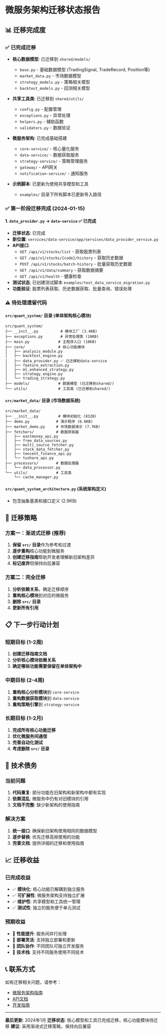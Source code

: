 # 微服务架构迁移状态报告

## 📊 迁移完成度

### ✅ 已完成迁移
- **核心数据模型**: 已迁移到 `shared/models/`
  - `base.py` - 基础数据模型 (TradingSignal, TradeRecord, Position等)
  - `market_data.py` - 市场数据模型
  - `strategy_models.py` - 策略相关模型
  - `backtest_models.py` - 回测相关模型

- **共享工具类**: 已迁移到 `shared/utils/`
  - `config.py` - 配置管理
  - `exceptions.py` - 异常处理
  - `helpers.py` - 辅助函数
  - `validators.py` - 数据验证

- **微服务架构**: 已完成基础搭建
  - `core-service/` - 核心量化服务
  - `data-service/` - 数据获取服务
  - `strategy-service/` - 策略管理服务
  - `gateway/` - API网关
  - `notification-service/` - 通知服务

- **示例脚本**: 已更新为使用共享模型和工具
  - `examples/` 目录下所有脚本已更新导入路径

### ✅ 第一阶段迁移完成 (2024-01-15)

#### 1. `data_provider.py` → `data-service` ✅ 已完成
- **迁移状态**: 已完成
- **新位置**: `services/data-service/app/services/data_provider_service.py`
- **API接口**: 
  - `GET /api/v1/stocks/list` - 获取股票列表
  - `GET /api/v1/stocks/{code}/history` - 获取历史数据
  - `POST /api/v1/stocks/batch-history` - 批量获取历史数据
  - `GET /api/v1/data/summary` - 获取数据摘要
  - `GET /api/v1/health` - 健康检查
- **测试状态**: 已创建测试脚本 `examples/test_data_service_migration.py`
- **功能验证**: 股票列表获取、历史数据获取、批量查询、错误处理

### ⚠️ 待处理遗留代码

#### `src/quant_system/` 目录 (单体架构核心模块)
```
src/quant_system/
├── __init__.py          # 模块工厂 (3.4KB)
├── exceptions.py        # 异常处理类 (18KB)
├── main.py             # 主程序入口 (10KB)
├── core/               # 核心功能模块
│   ├── analysis_module.py
│   ├── backtest_engine.py
│   ├── data_provider.py ✅ 已迁移到data-service
│   ├── feature_extraction.py
│   ├── ml_enhanced_strategy.py
│   ├── strategy_engine.py
│   └── trading_strategy.py
├── models/             # 数据模型 (已迁移到shared/)
└── utils/              # 工具类 (已迁移到shared/)
```

#### `src/market_data/` 目录 (市场数据系统)
```
src/market_data/
├── __init__.py         # 模块初始化 (832B)
├── demo.py            # 演示程序 (6.6KB)
├── market_demo.py     # 市场数据演示 (7.7KB)
├── fetchers/          # 数据获取器
│   ├── eastmoney_api.py
│   ├── free_data_sources.py
│   ├── multi_source_fetcher.py
│   ├── stock_data_fetcher.py
│   ├── tencent_finance_api.py
│   └── tushare_api.py
├── processors/        # 数据处理器
│   └── data_processor.py
└── utils/             # 工具类
    └── cache_manager.py
```

#### `src/quant_system_architecture.py` (系统架构定义)
- 包含抽象基类和接口定义 (2.9KB)

## 🎯 迁移策略

### 方案一：渐进式迁移 (推荐)
1. **保留 `src/` 目录**作为参考和过渡
2. **逐步重构**核心功能到微服务
3. **创建迁移指南**帮助开发者理解新旧架构差异
4. **标记废弃**但保持向后兼容

### 方案二：完全迁移
1. **分析依赖关系**，确定迁移顺序
2. **重构核心模块**到对应的微服务
3. **删除 `src/` 目录**
4. **更新所有引用**

## 📋 下一步行动计划

### 短期目标 (1-2周)
1. **创建迁移指南文档**
2. **分析核心模块依赖关系**
3. **确定哪些功能需要保留在单体架构中**

### 中期目标 (2-4周)
1. **重构核心分析模块**到 `core-service`
2. **重构数据获取模块**到 `data-service`
3. **重构策略引擎**到 `strategy-service`

### 长期目标 (1-2月)
1. **完成所有核心功能迁移**
2. **优化微服务间通信**
3. **完善自动化测试**
4. **考虑删除 `src/` 目录**

## 🔧 技术债务

### 当前问题
1. **代码重复**: 部分功能在旧架构和新架构中都有实现
2. **依赖混乱**: 微服务中仍有对旧模块的引用
3. **文档不完整**: 缺少新架构的使用指南

### 解决方案
1. **统一接口**: 确保新旧架构使用相同的数据模型
2. **逐步替换**: 优先迁移高频使用的功能
3. **完善文档**: 提供详细的迁移和使用指南

## 📈 迁移收益

### 已完成收益
- ✅ **模块化**: 核心功能已解耦到独立服务
- ✅ **可扩展性**: 微服务架构支持独立扩展
- ✅ **维护性**: 共享模型和工具统一管理
- ✅ **测试性**: 独立的服务便于单元测试

### 预期收益
- 🎯 **性能提升**: 服务间并行处理
- 🎯 **部署灵活**: 支持独立部署和更新
- 🎯 **团队协作**: 不同团队可独立开发服务
- 🎯 **技术栈**: 支持不同服务使用不同技术

## 📞 联系方式

如有迁移相关问题，请参考：
- [微服务架构指南](docs/microservices_guide.md)
- [API文档](docs/api/)
- [开发指南](docs/developer_guide.md)

---

**最后更新**: 2024年1月
**迁移状态**: 核心模型和工具已完成迁移，核心功能模块待迁移
**建议**: 采用渐进式迁移策略，保持向后兼容 